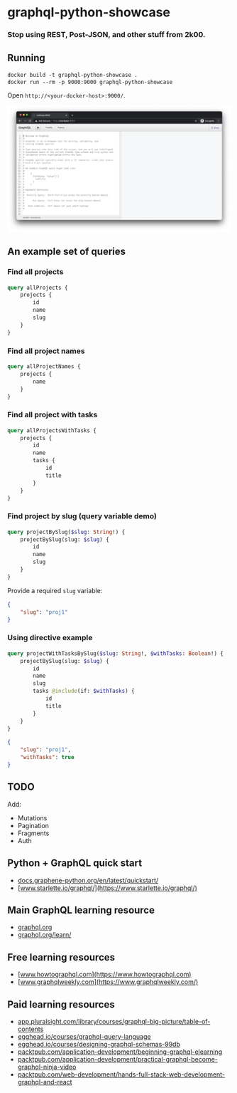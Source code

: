 # graphql-python-showcase

### Stop using REST, Post-JSON, and other stuff from 2k00.

## Running

```shell
docker build -t graphql-python-showcase .
docker run --rm -p 9000:9000 graphql-python-showcase
```

Open `http://<your-docker-host>:9000/`.

![graphiql](graphiql.png)

## An example set of queries

### Find all projects

```graphql
query allProjects {
    projects {
        id
        name
        slug
    }
}
```

### Find all project names

```graphql
query allProjectNames {
    projects {
        name
    }
}
```

### Find all project with tasks

```graphql
query allProjectsWithTasks {
    projects {
        id
        name
        tasks {
            id
            title
        }
    }
}
```

### Find project by slug (query variable demo)

```graphql
query projectBySlug($slug: String!) {
    projectBySlug(slug: $slug) {
        id
        name
        slug
    }
}
```

Provide a required `slug` variable:

```json
{
    "slug": "proj1"
}
```

### Using directive example

```graphql
query projectWithTasksBySlug($slug: String!, $withTasks: Boolean!) {
    projectBySlug(slug: $slug) {
        id
        name
        slug
        tasks @include(if: $withTasks) {
            id
            title
        }
    }
}
```

```json
{
    "slug": "proj1",
    "withTasks": true
}
```

## TODO

Add:

* Mutations
* Pagination
* Fragments
* Auth

## Python + GraphQL quick start

* [docs.graphene-python.org/en/latest/quickstart/](https://docs.graphene-python.org/en/latest/quickstart/)
* [www.starlette.io/graphql/](https://www.starlette.io/graphql/)

## Main GraphQL learning resource

* [graphql.org](https://graphql.org/)
* [graphql.org/learn/](https://graphql.org/learn/)

## Free learning resources

* [www.howtographql.com](https://www.howtographql.com)
* [www.graphqlweekly.com](https://www.graphqlweekly.com/)

## Paid learning resources

* [app.pluralsight.com/library/courses/graphql-big-picture/table-of-contents](https://app.pluralsight.com/library/courses/graphql-big-picture/table-of-contents)
* [egghead.io/courses/graphql-query-language](https://egghead.io/courses/graphql-query-language)
* [egghead.io/courses/designing-graphql-schemas-99db](https://egghead.io/courses/designing-graphql-schemas-99db)
* [packtpub.com/application-development/beginning-graphql-elearning](https://www.packtpub.com/application-development/beginning-graphql-elearning)
* [packtpub.com/application-development/practical-graphql-become-graphql-ninja-video](https://www.packtpub.com/application-development/practical-graphql-become-graphql-ninja-video)
* [packtpub.com/web-development/hands-full-stack-web-development-graphql-and-react](https://www.packtpub.com/web-development/hands-full-stack-web-development-graphql-and-react)
